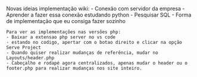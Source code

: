 Novas ideias implementação wiki:
    - Conexão com servidor da empresa 
    - Aprender a fazer essa conexão estudando python
    - Pesquisar SQL
    - Forma de implementação que eu consiga fazer sozinho 



    Para ver as implementações nas versões php:
    - Baixar a extensao php server no vs code
    - estando no codigo, apertar com o botao direito e clicar na opção Serve Project
    - Quando quiser realizar mudanças de referência, mudar no Layouts/header.php
    - Cabeçalho e rodapé agora centralizados, apenas mudar o header ou o footer.php para realizar mudanças nos site inteiro.